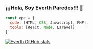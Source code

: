 ### ¡¡¡Hola, Soy Everth Paredes!!! 👋


```javascript
const epe = {
  code: [HTML, CSS, Javascript, PHP],
  tools: [React, Node, Laravel]
}
```

[![Everth GitHub stats](https://github-readme-stats.vercel.app/api?username=epe0413&show_icons=true&theme=dark)](https://github.com/epe0413/github-readme-stats)

<!--
**epe0413/epe0413** is a ✨ _special_ ✨ repository because its `README.md` (this file) appears on your GitHub profile.

Here are some ideas to get you started:

- 🔭 I’m currently working on ...
- 🌱 I’m currently learning ...
- 👯 I’m looking to collaborate on ...
- 🤔 I’m looking for help with ...
- 💬 Ask me about ...
- 📫 How to reach me: ...
- 😄 Pronouns: ...
- ⚡ Fun fact: ...
-->
